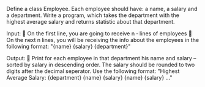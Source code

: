 Define a class Employee. Each employee should have: a name, a salary and a department. Write a program, which
takes the department with the highest average salary and returns statistic about that department.

Input:
 On the first line, you are going to receive n ‐ lines of employees
 On the next n lines, you will be receiving the info about the employees in the following format:
"{name} {salary} {department}"

Output:
 Print for each employee in that department his name and salary – sorted by salary in descending order. The
salary should be rounded to two digits after the decimal seperator. Use the following format:
"Highest Average Salary: {department}
{name} {salary}
{name} {salary}
..."
